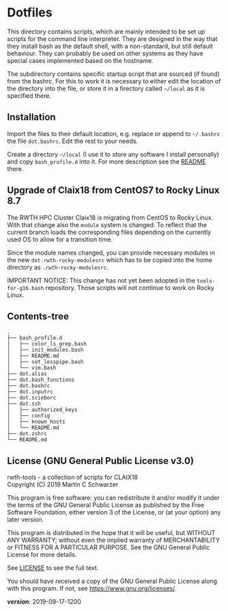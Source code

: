 # Dotfiles

This directory contains scripts, which are mainly intended to be 
set up scripts for the command line interpreter.
They are designed in the way that they install bash as the default shell,
with a non-standard, but still default behaviour.
They can probably be used on other systems as they have special cases implemented 
based on the hostname.

The subdirectory contains specific startup script that are sourced (if found)
from the bashrc.
For this to work it is necessary to either edit the location of the directory
into the file, or store it in a firectory called `~/local` as it is specified there.

## Installation

Import the files to their default location, e.g.
replace or append to `~/.bashrc` the file `dot.bashrc`.
Edit the rest to your needs.

Create a directory `~/local` (I use it to store any software I install personally)
and copy `bash_profile.d` into it.
For more description see the [README](./bash_profile.d/README.md) there.

## Upgrade of Claix18 from CentOS7 to Rocky Linux 8.7

The RWTH HPC Cluster Claix18 is migrating from CentOS to Rocky Linux. With that change
also the `module` system is changed. To reflect that the current branch loads the
corresponding files depending on the currently used OS to allow for a transition time.

Since the module names changed, you can provide necessary modules in the new 
`dot.rwth-rocky-modulesrc` which has to be copied into the home directory as 
`.rwth-rocky-modulesrc`.

IMPORTANT NOTICE: This change has not yet been adopted in the `tools-for-g16.bash`
repository. Those scripts will not continue to work on Rocky Linux.

## Contents-tree

```
.
├── bash_profile.d
│   ├── color_ls_grep.bash
│   ├── init_modules.bash
│   ├── README.md
│   ├── set_lesspipe.bash
│   └── vim.bash
├── dot.alias
├── dot.bash_functions
├── dot.bashrc
├── dot.inputrc
├── dot.scieborc
├── dot.ssh
│   ├── authorized_keys
│   ├── config
│   ├── known_hosts
│   └── README.md
├── dot.zshrc
└── README.md
```

## License (GNU General Public License v3.0)

rwth-tools - a collection of scripts for CLAIX18  
Copyright (C) 2019 Martin C Schwarzer

This program is free software: you can redistribute it and/or modify
it under the terms of the GNU General Public License as published by
the Free Software Foundation, either version 3 of the License, or
(at your option) any later version.

This program is distributed in the hope that it will be useful,
but WITHOUT ANY WARRANTY; without even the implied warranty of
MERCHANTABILITY or FITNESS FOR A PARTICULAR PURPOSE.  See the
GNU General Public License for more details.

See [LICENSE](../LICENSE) to see the full text.

You should have received a copy of the GNU General Public License
along with this program.  If not, see <https://www.gnu.org/licenses/>.

___version___: 2019-09-17-1200
